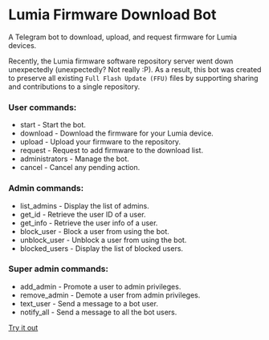 # Lumia Firmware Download Bot
A Telegram bot to download, upload, and request firmware for Lumia devices.

Recently, the Lumia firmware software repository server went down unexpectedly (unexpectedly? Not really :P). As a result, this bot was created to preserve all existing `Full Flash Update (FFU)` files by supporting sharing and contributions to a single repository.

### User commands:
* start - Start the bot.
* download - Download the firmware for your Lumia device.
* upload - Upload your firmware to the repository.
* request - Request to add firmware to the download list.
* administrators - Manage the bot.
* cancel - Cancel any pending action.

### Admin commands:
* list_admins - Display the list of admins.
* get_id - Retrieve the user ID of a user.
* get_info - Retrieve the user info of a user.
* block_user - Block a user from using the bot.
* unblock_user - Unblock a user from using the bot.
* blocked_users - Display the list of blocked users.

### Super admin commands:
* add_admin - Promote a user to admin privileges.
* remove_admin - Demote a user from admin privileges.
* text_user - Send a message to a bot user.
* notify_all - Send a message to all the bot users.

[Try it out](https://t.me/lumia_firmware_download_bot)
